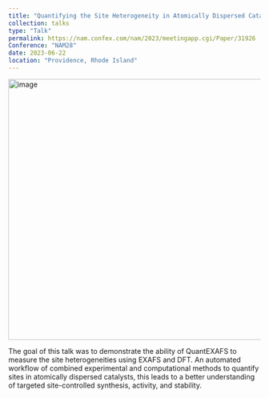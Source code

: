 ```yaml
---
title: "Quantifying the Site Heterogeneity in Atomically Dispersed Catalyst Using Automated Workflow for XAS Analysis"
collection: talks
type: "Talk"
permalink: https://nam.confex.com/nam/2023/meetingapp.cgi/Paper/31926
Conference: "NAM28"
date: 2023-06-22
location: "Providence, Rhode Island"
---
```

<img width="520" alt="image" src="https://github.com/Rachita028/Rachita028.github.io/assets/58958731/e3471385-702c-466f-94ab-2f2383875c5b">


The goal of this talk was to demonstrate the ability of QuantEXAFS to measure the site heterogeneities using EXAFS and DFT. An automated workflow of combined experimental and computational methods to quantify sites in atomically dispersed catalysts, this leads to a better understanding of targeted site-controlled synthesis, activity, and stability.
